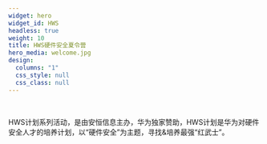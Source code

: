 ```yaml
---
widget: hero
widget_id: HWS
headless: true
weight: 10
title: HWS硬件安全夏令营
hero_media: welcome.jpg
design:
  columns: "1"
  css_style: null
  css_class: null
---
```

<br>

<!--StartFragment-->

HWS计划系列活动，是由安恒信息主办，华为独家赞助，HWS计划是华为对硬件安全人才的培养计划，以“硬件安全”为主题，寻找&培养最强“红武士”。

<!--EndFragment-->
